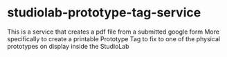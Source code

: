 # studiolab-prototype-tag-service
This is a service that creates a pdf file from a submitted google form
More specifically to create a printable Prototype Tag to fix to one of the physical prototypes on display inside the StudioLab
